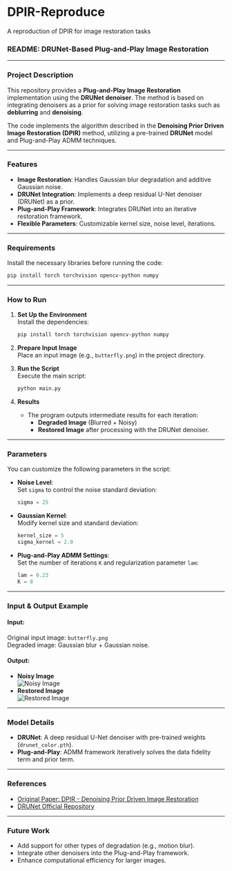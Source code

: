 # DPIR-Reproduce
A reproduction of DPIR for image restoration tasks

### **README: DRUNet-Based Plug-and-Play Image Restoration**

---

### **Project Description**
This repository provides a **Plug-and-Play Image Restoration** implementation using the **DRUNet denoiser**. The method is based on integrating denoisers as a prior for solving image restoration tasks such as **deblurring** and **denoising**.

The code implements the algorithm described in the **Denoising Prior Driven Image Restoration (DPIR)** method, utilizing a pre-trained **DRUNet** model and Plug-and-Play ADMM techniques.

---

### **Features**
- **Image Restoration**: Handles Gaussian blur degradation and additive Gaussian noise.
- **DRUNet Integration**: Implements a deep residual U-Net denoiser (DRUNet) as a prior.
- **Plug-and-Play Framework**: Integrates DRUNet into an iterative restoration framework.
- **Flexible Parameters**: Customizable kernel size, noise level, iterations.

---

### **Requirements**
Install the necessary libraries before running the code:

```bash
pip install torch torchvision opencv-python numpy
```

---


### **How to Run**

1. **Set Up the Environment**  
   Install the dependencies:
   ```bash
   pip install torch torchvision opencv-python numpy
   ```

2. **Prepare Input Image**  
   Place an input image (e.g., `butterfly.png`) in the project directory.

3. **Run the Script**  
   Execute the main script:
   ```bash
   python main.py
   ```

4. **Results**  
   - The program outputs intermediate results for each iteration:
     - **Degraded Image** (Blurred + Noisy)
     - **Restored Image** after processing with the DRUNet denoiser.

---

### **Parameters**
You can customize the following parameters in the script:

- **Noise Level**:  
   Set `sigma` to control the noise standard deviation:
   ```python
   sigma = 25
   ```

- **Gaussian Kernel**:  
   Modify kernel size and standard deviation:
   ```python
   kernel_size = 5
   sigma_kernel = 2.0
   ```

- **Plug-and-Play ADMM Settings**:  
   Set the number of iterations `K` and regularization parameter `lam`:
   ```python
   lam = 0.23
   K = 8
   ```

---

### **Input & Output Example**

#### Input:
Original input image: `butterfly.png`  
Degraded image: Gaussian blur + Gaussian noise.

#### Output:
- **Noisy Image**  
   ![Noisy Image](./Noisy%20Image.jpg)
- **Restored Image**  
   ![Restored Image](./restored_image_cv2.jpg)

---

### **Model Details**
- **DRUNet**: A deep residual U-Net denoiser with pre-trained weights (`drunet_color.pth`).
- **Plug-and-Play**: ADMM framework iteratively solves the data fidelity term and prior term.

---

### **References**
- [Original Paper: DPIR - Denoising Prior Driven Image Restoration](https://arxiv.org/abs/1905.04950)
- [DRUNet Official Repository](https://github.com/cszn/DPIR)

---


### **Future Work**
- Add support for other types of degradation (e.g., motion blur).
- Integrate other denoisers into the Plug-and-Play framework.
- Enhance computational efficiency for larger images.

